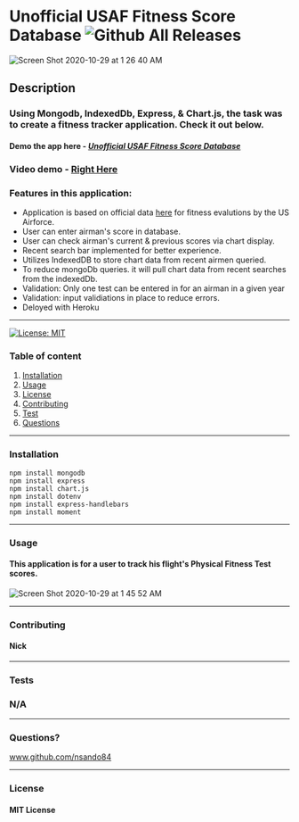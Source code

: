 # **Unofficial USAF Fitness Score Database**   ![Github All Releases](https://img.shields.io/github/contributors/nsando84/Fitness-Score-Tracker-DB)   

![Screen Shot 2020-10-29 at 1 26 40 AM](https://user-images.githubusercontent.com/67135603/97543711-d6cc7380-1985-11eb-8012-9cbfde33d817.png)








  ## **Description**

  

  ### Using Mongodb, IndexedDb, Express, & Chart.js, the task was to create a fitness tracker application. Check it out below.

 #### Demo the app here - [***Unofficial USAF Fitness Score Database***](https://us-fitness-score.herokuapp.com/)
 
 ### Video demo - [Right Here](https://drive.google.com/file/d/1gLguB57RV6hOV0EuNUWAZ-8_TroCG3mi/view)
 
  ### Features in this application:
  
  - Application is based on official data [here](https://www.afpc.af.mil/portals/70/documents/06_CAREER%20management/03_fitness%20program/fitness%20charts.pdf) for fitness evalutions by the US Airforce.
  - User can enter airman's score in database.
  - User can check airman's current & previous scores via chart display.
  - Recent search bar implemented for better experience.
  - Utilizes IndexedDB to store chart data from recent airmen queried. 
  - To reduce mongoDb queries. it will pull chart data from recent searches from the indexedDb.
  - Validation: Only one test can be entered in for an airman in a given year
  - Validation: input validiations in place to reduce errors.
  - Deloyed with Heroku
  
---

[![License: MIT](https://img.shields.io/badge/License-MIT-yellow.svg)](https://opensource.org/licenses/MIT)

  ### Table of content
  1. [Installation](#installation)
  2. [Usage](#usage)
  3. [License](#license)
  4. [Contributing](#contributing)
  5. [Test](#test)
  6. [Questions](#questions)

---

### **Installation**

   
    npm install mongodb
    npm install express
    npm install chart.js
    npm install dotenv
    npm install express-handlebars
    npm install moment
   
---

### **Usage**

#### This application is for a user to track his flight's Physical Fitness Test scores. 

![Screen Shot 2020-10-29 at 1 45 52 AM](https://user-images.githubusercontent.com/67135603/97545643-8acefe00-1988-11eb-9050-bef13f690ce7.png)





---

### **Contributing**

#### Nick

---

### **Tests**

### N/A

---

### **Questions?**

www.github.com/nsando84

---

### **License**

#### MIT License
